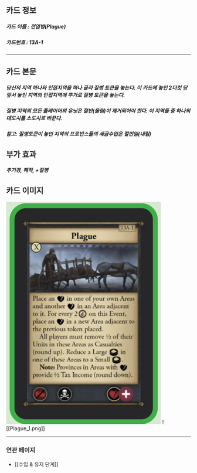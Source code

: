 ## 카드 정보
##### 카드 이름 : 전염병(Plague)
##### 카드번호  : 13A-1
---
## 카드 본문
##### 당신의 지역 하나와 인접지역을 하나 골라 질병 토큰을 놓는다. 이 카드에 놓인 2더컷 당 앞서 놓인 지역의 인접지역에 추가로 질병 토큰을 놓는다.

##### 질병 지역의 모든 플레이어의 유닛은 절반(올림)이 제거되어야 한다. 이 지역들 중 하나의 대도시를 소도시로 바꾼다.

##### 참고: 질병토큰이 놓인 지역의 프로빈스들의 세금수입은 절반임(내림)

## 부가 효과
##### 추기경, 해적, +질병

## 카드 이미지
<img src="\Assets\Plague_1.png"/>
![[Plague_1.png]]

--- 

### 연관 페이지
- [[수입 & 유지 단계]]
